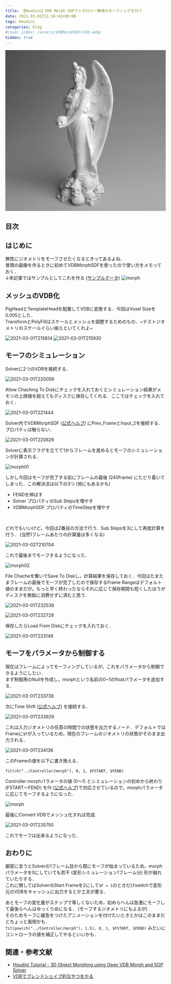 ```yaml
---
title: 【Houdini】VDB Morph SDFでトポロジー無視のモーフィングを行う
date: 2021-03-01T21:34:43+09:00
tags: Houdini
categories: blog
#cover_index: /assets/VDBMorphSDF/450.webp
hidden: true
---
```


![eyecatch](/assets/VDBMorphSDF/01.webp)

## 目次
<!-- toc -->

## はじめに

無性にジオメトリをモーフさせたくなるときってあるよね．  
冒頭の画像を作るときに初めてVDBMorphSDFを使ったので使い方をメモっておく．  
↓本記事ではサンプルとしてこれを作る ([サンプルデータ](https://github.com/Magryllia/VDBMorphSDF_Sample))
![morph](morph.png)

## メッシュのVDB化
PigHeadとTemplateHeadを配置してVDBに変換する．今回はVoxel Sizeを0.005とした．  
TransformとPolyFillはスケールとメッシュを調整するためのもの．~テストジオメトリのスケールぐらい揃えといてくれよ~

![2021-03-01T215814](2021-03-01T215814.png)
![2021-03-01T215930](2021-03-01T215930.png)


## モーフのシミュレーション
Solverに2つのVDBを接続する．

![2021-03-01T220059](2021-03-01T220059.png)

Allow Chaching To Diskにチェックを入れておくとシミュレーション結果がメモリの上限値を超えてもディスクに保存してくれる．ここではチェックを入れておく．

![2021-03-01T221444](2021-03-01T221444.png)

Solver内でVDBMorphSDF ([公式ヘルプ](https://www.sidefx.com/ja/docs/houdini/nodes/sop/vdbmorphsdf)) にPrev_FrameとInput_2を接続する．プロパティは触らない．

![2021-03-01T220626](2021-03-01T220626.png)

Solverに表示フラグを立てて1からフレームを進めるとモーフのシミュレーションが計算される．

![morph01](morph01.webp)

しかし今回はモーフが完了する前にフレームの最後 (240frame) にたどり着いてしまった．この解決法は以下の3つ (他にもあるかも)  

- FENDを伸ばす
- Solver プロパティのSub Stepsを増やす
- VDBMorphSDF プロパティのTimeStepを増やす
<br>

どれでもいいけど，今回は2番目の方法で行う．Sub Stepsを3にして再度計算を行う． (当然1フレームあたりの計算量は多くなる)  

![2021-03-02T210704](2021-03-02T210704.png)

これで最後までモーフするようになった．

![morph02](morph02.webp)

File Chacheを繋いでSave To Diskし，計算結果を保存しておく．今回はたまたまフレームの最後でモーフが完了したので保存するFrame Rangeはデフォルト値のままだが，もっと早く終わったならそれに応じて保存期間も短くしたほうがディスクを無駄に消費せずに済むと思う．

![2021-03-01T232539](2021-03-01T232539.png)

![2021-03-01T232729](2021-03-01T232729.png)

保存したらLoad From Diskにチェックを入れておく．

![2021-03-01T233149](2021-03-01T233149.png)

## モーフをパラメータから制御する

現在はフレームによってモーフィングしているが，これをパラメータから制御できるようにしたい．  
まず制御用のNullを作成し，morphという名前の0~1のfloatパラメータを追加する．

![2021-03-01T233736](2021-03-01T233736.png)

次にTime Shift ([公式ヘルプ](https://www.sidefx.com/ja/docs/houdini/nodes/sop/timeshift)) を接続する．

![2021-03-01T233929](2021-03-01T233929.png)

これは入力ジオメトリの任意の時間での状態を出力するノード．デフォルトではFrameに`$F`が入っているため，現在のフレームのジオメトリの状態がそのまま出力される．

![2021-03-01T234136](2021-03-01T234136.png)

このFrameの値を以下に書き換える．

```
fit(ch("../Controller/morph"), 0, 1, $FSTART, $FEND)
```

Controller morphパラメータの値 (0～1) とシミュレーションの初めから終わり (FSTART～FEND) をfit ([公式ヘルプ](https://www.sidefx.com/ja/docs/houdini/vex/functions/fit.html))で対応させているので，morphパラメータに応じてモーフするようになった．

![morph](morph.png)

最後にConvert VDBでメッシュ化すれば完成．

![2021-03-01T235750](2021-03-01T235750.png)

これでモーフは出来るようになった．


## おわりに
厳密に言うとSolverの1フレーム目から既にモーフが始まっているため，morphパラメータを0にしていても若干 (変形シミュレーション1フレーム分) 形が崩れていたりする．  
これに関してはSolverのStart Frameを2にして`$F = 1`のときだけswitchで変形元のVDBをキャッシュに出力するとか工夫が要る．  

あとモーフの変化量がステップで等しくないため，初めらへんは急激にモーフして最後らへんはゆっくりめになる． (モーフするジオメトリにもよるが)  
そのためモーフに緩急をつけたアニメーションを付けたいときとかはこのままだとちょっと面倒かも．  
`fit(pow(ch("../Controller/morph"), 1.5), 0, 1, $FSTART, $FEND)` みたいにコントローラの値を補正してやるといいかも．

## 関連・参考文献
- [Houdini Tutorial - 3D Object Morphing using Open VDB Morph and SOP Solver](https://youtu.be/-ycX38_DV7E)  
- [VDBでブレンドシェイプ的なやつをやる](https://wakumoku.com/2021/02/06/vdb%e3%81%a7%e3%83%96%e3%83%ac%e3%83%b3%e3%83%89%e3%82%b7%e3%82%a7%e3%82%a4%e3%83%97%e7%9a%84%e3%81%aa%e3%82%84%e3%81%a4%e3%82%92%e3%82%84%e3%82%8b/)